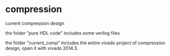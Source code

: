 # compression
current compression design


the folder "pure HDL code" includes some verilog files

the folder "current_comp" includes the entire vivado project of compression design, open it with vivado 2014.3.


